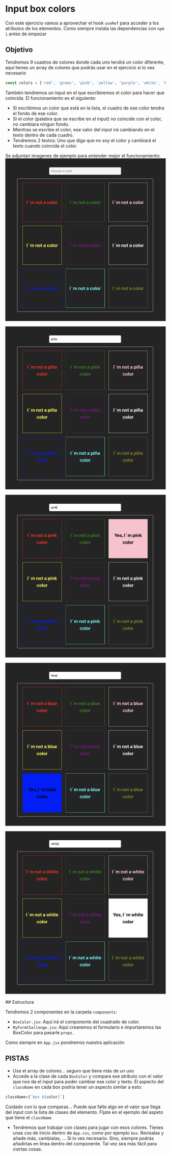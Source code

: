 # Input box colors
Con este ejercicio vamos a aprovechar el hook `useRef` para acceder a los atributos de los elementos.
Como siempre instala las dependencias con `npm i` antes de empezar

## Objetivo

Tendremos 9 cuadros de colores donde cada uno tendrá un color diferente, aquí tienes un array de colores que podrás usar en el ejercicio si lo ves necesario

```js 
const colors = ['red', 'green', 'pink', 'yellow', 'purple', 'white', 'blue', 'aqua', 'olive'];
```

También tendremos un input en el que escribiremos el color para hacer que coincida.
El funcionamiento es el siguiente:
- Si escribimos un color que está en la lista, el cuadro de ese color tendra el fondo de ese color.
- Si el color (palabra que se escribe en el input) no coincide con el color, no cambiara ningun fondo.
- Mientras se escribe el color, ese valor del input irá cambiando en el texto dentro de cada cuadro.
- Tendremos 2 textos: Uno que diga que no soy el color y cambiará el texto cuando coincida el color.

Se adjuntan imagenes de ejemplo para entender mejor el funcionamiento:
![color-1](./src/assets/color-1.png)

![color-2](./src/assets/color-2.png)

![color-3](./src/assets/color-3.png)

![color-4](./src/assets/color-4.png)

![color-5](./src/assets/color-5.png)

## Estructura

Tendremos 2 componentes en la carpeta `components`:
- `BoxColor.jsx`: Aquí irá el componente del cuadrado de color.
- `MyFormChallenge.jsx`: Aquí crearemos el formulario e importaremos las BoxColor para pasarle `props`.

Como siempre en `App.jsx` pondremos nuestra aplicación

## PISTAS
- Usa el array de colores... seguro que tiene más de un uso
- Accede a la clase de cada `BoxColor` y compara ese atributo con el valor que nos da el input para poder cambiar ese color y texto. El aspecto del `className` en cada box podría tener un aspecto similar a esto:

```js 
className={`box ${color}`}
```
Cuidado con lo que comparas... Puede que falte algo en el valor que llega del input con la lista de clases del elemento. Fíjate en el ejemplo del aspeto que tiene el `className`

- Tendremos que trabajar con clases para jugar con esos colores. Tienes unas css de inicio dentro de `App.css`, como por ejemplo `box`. Revísalas y añade más, cambialas, ... Si lo ves necesario. Sino, siempre podrás añadirlas en línea dentro del componente. Tal vez sea más fácil para ciertas cosas.